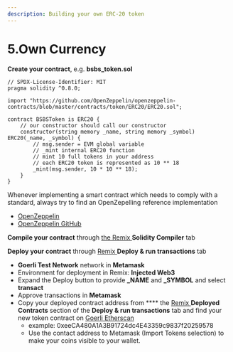 ```yaml
---
description: Building your own ERC-20 token
---
```


# 5.Own Currency

**Create your contract**, e.g. **bsbs\_token.sol**

```solidity
// SPDX-License-Identifier: MIT
pragma solidity ^0.8.0;

import "https://github.com/OpenZeppelin/openzeppelin-contracts/blob/master/contracts/token/ERC20/ERC20.sol";

contract BSBSToken is ERC20 {
    // our constructor should call our constructor 
    constructor(string memory _name, string memory _symbol) ERC20(_name, _symbol) {
        // msg.sender = EVM global variable
        // _mint internal ERC20 function
        // mint 10 full tokens in your address
        // each ERC20 token is represented as 10 ** 18 
        _mint(msg.sender, 10 * 10 ** 18);
    }
}
```

Whenever implementing a smart contract which needs to comply with a standard, always try to find an OpenZepelling reference implementation

* [OpenZeppelin](https://www.openzeppelin.com/)
* [OpenZeppelin GitHub](https://github.com/OpenZeppelin/openzeppelin-contracts)

**Compile your contract** through [the Remix ](https://remix.ethereum.org/)**Solidity Compiler** tab

**Deploy your contract** through [Remix ](https://remix.ethereum.org/)**Deploy & run transactions** tab

* **Goerli Test Network** network in **Metamask**
* Environment for deployment in Remix: **Injected Web3**
* Expand the Deploy button to provide **\_NAME** and **\_SYMBOL** and select **transact**&#x20;
* Approve transactions in **Metamask**
* Copy your deployed contract address from **** the [Remix ](https://remix.ethereum.org/) **Deployed Contracts** section of the **Deploy & run transactions** tab and find your new token contract on  [Goerli Etherscan  ](https://goerli.etherscan.io/)
  * example: 0xeeCA480A1A3B91724dc4E43359c9837f20259578
  * Use the contact address to Metamask (Import Tokens selection) to make your coins visible to your wallet.&#x20;
